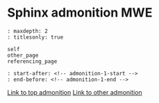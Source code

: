 # Sphinx admonition MWE

```{toctree}
: maxdepth: 2
: titlesonly: true

self
other_page
referencing_page
```

```{include} admonition.md
: start-after: <!-- admonition-1-start -->
: end-before: <!-- admonition-1-end -->
```

[Link to top admonition](#test-warning)
[Link to other admonition](other_page.md#test-warning)
